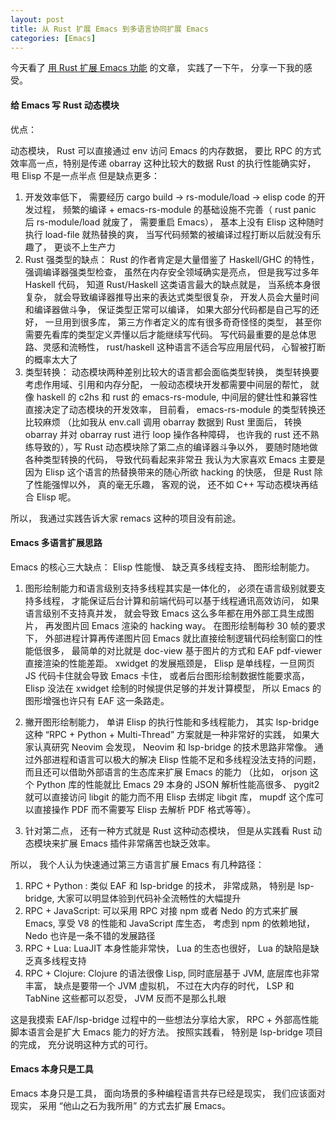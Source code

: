 ```yaml
---
layout: post
title: 从 Rust 扩展 Emacs 到多语言协同扩展 Emacs
categories: [Emacs]
---
```


今天看了 [用 Rust 扩展 Emacs 功能](https://cireu.github.io/2020/04/05/rust-emacs-module/) 的文章， 实践了一下午， 分享一下我的感受。

#### 给 Emacs 写 Rust 动态模块
优点：

动态模块， Rust 可以直接通过 env 访问 Emacs 的内存数据， 要比 RPC 的方式效率高一点，特别是传递 obarray 这种比较大的数据
Rust 的执行性能确实好， 甩 Elisp 不是一点半点
但是缺点更多：

1. 开发效率低下， 需要经历 cargo build → rs-module/load → elisp code 的开发过程， 频繁的编译 + emacs-rs-module 的基础设施不完善（ rust panic 后 rs-module/load 就废了， 需要重启 Emacs）， 基本上没有 Elisp 这种随时执行 load-file 就热替换的爽， 当写代码频繁的被编译过程打断以后就没有乐趣了， 更谈不上生产力
2. Rust 强类型的缺点： Rust 的作者肯定是大量借鉴了 Haskell/GHC 的特性， 强调编译器强类型检查， 虽然在内存安全领域确实是亮点， 但是我写过多年 Haskell 代码， 知道 Rust/Haskell 这类语言最大的缺点就是， 当系统本身很复杂， 就会导致编译器推导出来的表达式类型很复杂， 开发人员会大量时间和编译器做斗争， 保证类型正常可以编译， 如果大部分代码都是自己写的还好， 一旦用到很多库， 第三方作者定义的库有很多奇奇怪怪的类型， 甚至你需要先看库的类型定义弄懂以后才能继续写代码。 写代码最重要的是总体思路、灵感和流畅性， rust/haskell 这种语言不适合写应用层代码， 心智被打断的概率太大了
3. 类型转换： 动态模块两种差别比较大的语言都会面临类型转换， 类型转换要考虑作用域、引用和内存分配， 一般动态模块开发都需要中间层的帮忙， 就像 haskell 的 c2hs 和 rust 的 emacs-rs-module, 中间层的健壮性和兼容性直接决定了动态模块的开发效率， 目前看， emacs-rs-module 的类型转换还比较麻烦 （比如我从 env.call 调用 obarray 数据到 Rust 里面后， 转换 obarray 并对 obarray rust 进行 loop 操作各种障碍， 也许我的 rust 还不熟练导致的），写 Rust 动态模块除了第二点的编译器斗争以外， 要随时随地做各种类型转换的代码， 导致代码看起来非常丑
我认为大家喜欢 Emacs 主要是因为 Elisp 这个语言的热替换带来的随心所欲 hacking 的快感， 但是 Rust 除了性能强悍以外， 真的毫无乐趣， 客观的说， 还不如 C++ 写动态模块再结合 Elisp 呢。

所以， 我通过实践告诉大家 remacs 这种的项目没有前途。

#### Emacs 多语言扩展思路
Emacs 的核心三大缺点： Elisp 性能慢、 缺乏真多线程支持、 图形绘制能力。

1. 图形绘制能力和语言级别支持多线程其实是一体化的， 必须在语言级别就要支持多线程， 才能保证后台计算和前端代码可以基于线程通讯高效访问， 如果语言级别不支持真并发， 就会导致 Emacs 这么多年都在用外部工具生成图片， 再发图片回 Emacs 渲染的 hacking way。 在图形绘制每秒 30 帧的要求下， 外部进程计算再传递图片回 Emacs 就比直接绘制逻辑代码绘制窗口的性能低很多， 最简单的对比就是 doc-view 基于图片的方式和 EAF pdf-viewer 直接渲染的性能差距。 xwidget 的发展瓶颈是， Elisp 是单线程，一旦网页 JS 代码卡住就会导致 Emacs 卡住， 或者后台图形绘制数据性能要求高， Elisp 没法在 xwidget 绘制的时候提供足够的并发计算模型， 所以 Emacs 的图形增强也许只有 EAF 这一条路走。

2. 撇开图形绘制能力， 单讲 Elisp 的执行性能和多线程能力， 其实 lsp-bridge 这种 “RPC + Python + Multi-Thread” 方案就是一种非常好的实践， 如果大家认真研究 Neovim 会发现， Neovim 和 lsp-bridge 的技术思路非常像。 通过外部进程和语言可以极大的解决 Elisp 性能不足和多线程没法支持的问题， 而且还可以借助外部语言的生态库来扩展 Emacs 的能力 （比如， orjson 这个 Python 库的性能就比 Emacs 29 本身的 JSON 解析性能高很多、 pygit2 就可以直接访问 libgit 的能力而不用 Elisp 去绑定 libgit 库， mupdf 这个库可以直接操作 PDF 而不需要写 Elisp 去解析 PDF 格式等等）。

3. 针对第二点， 还有一种方式就是 Rust 这种动态模块， 但是从实践看 Rust 动态模块来扩展 Emacs 插件非常痛苦也缺乏效率。

所以， 我个人认为快速通过第三方语言扩展 Emacs 有几种路径：

1. RPC + Python : 类似 EAF 和 lsp-bridge 的技术， 非常成熟， 特别是 lsp-bridge, 大家可以明显体验到代码补全流畅性的大幅提升
2. RPC + JavaScript: 可以采用 RPC 对接 npm 或者 Nedo 的方式来扩展 Emacs, 享受 V8 的性能和 JavaScript 库生态， 考虑到 npm 的依赖地狱， Nedo 也许是一条不错的发展路径
3. RPC + Lua: LuaJIT 本身性能非常快， Lua 的生态也很好， Lua 的缺陷是缺乏真多线程支持
4. RPC + Clojure: Clojure 的语法很像 Lisp, 同时底层基于 JVM, 底层库也非常丰富， 缺点是要带一个 JVM 虚拟机， 不过在大内存的时代， LSP 和 TabNine 这些都可以忍受， JVM 反而不是那么扎眼

这是我摸索 EAF/lsp-bridge 过程中的一些想法分享给大家， RPC + 外部高性能脚本语言会是扩大 Emacs 能力的好方法。 按照实践看， 特别是 lsp-bridge 项目的完成， 充分说明这种方式的可行。

#### Emacs 本身只是工具

Emacs 本身只是工具， 面向场景的多种编程语言共存已经是现实， 我们应该面对现实， 采用 “他山之石为我所用” 的方式去扩展 Emacs。

